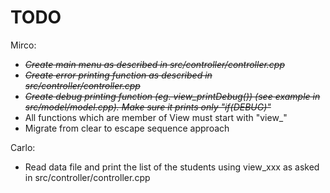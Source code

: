 # TODO

Mirco:
 - <strike><i>Create main menu as described in src/controller/controller.cpp
 - Create error printing function as described in src/controller/controller.cpp
 - Create debug printing function (eg. view_printDebug()) (see example in src/model/model.cpp). Make sure it prints only "if(DEBUG)"</i></strike>
 - All functions which are member of View must start with "view_"
 - Migrate from clear to escape sequence approach


Carlo:
 - Read data file and print the list of the students using view_xxx as asked in src/controller/controller.cpp

